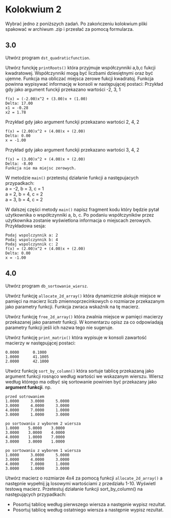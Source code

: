 # Kolokwium 2

Wybrać jedno z poniższych zadań.
Po zakończeniu kolokwium pliki spakować w archiwum .zip i przesłać za pomocą formularza.

## 3.0
Utwórz program `dst_quadraticfunction`.

Utwórz funckję `printRoots()` która przyjmuje współczynniki a,b,c fukcji kwadratowej. Współczynniki mogą być liczbami dziesiętnymi oraz być ujemne. Funkcja ma obliczać miejsca zerowe fukcji kwadratoj.
Funkcja powinna wypisywać informację w konsoli w następującej postaci:
Przykład gdy jako argument funckji przekazano wartości -2, 3, 1
```
f(x) = (-2.00)x^2 + (3.00)x + (1.00)
Delta: 17.00
x1 = -0.28 
x2 = 1.78
```
Przykład gdy jako argument funckji przekazano wartości 2, 4, 2
```
f(x) = (2.00)x^2 + (4.00)x + (2.00)
Delta: 0.00
x = -1.00
```

Przykład gdy jako argument funckji przekazano wartości 3, 4, 2
```
f(x) = (3.00)x^2 + (4.00)x + (2.00)
Delta: -8.00
Funkcja nie ma miejsc zerowych.
```

W metodzie `main()` przetestuj działanie funkcji a następujacych przypadkach:<bR>
a = -2, b = 3, c = 1<br>
a = 2, b = 4, c = 2<br>
a = 3, b = 4, c = 2<br>

W dalszej części metody `main()` napisz fragment kodu który będzie pytał użytkownika o współczynniki a, b, c. Po podaniu współczyników przez użytkownika zostanie wyświetlona informacja o miejscach zerowych. Przykładowa sesja:
```
Podaj wspolczynnik a: 2
Podaj wspolczynnik b: 4
Podaj wspolczynnik c: 2
f(x) = (2.00)x^2 + (4.00)x + (2.00)
Delta: 0.00
x = -1.00
```

## 4.0
Utwórz program `db_sortowanie_wiersz`.

Utwórz funkcję `allocate_2d_array()` która dynamicznie alokuje miejsce w pamięci na macierz liczb zmiennoprzecinkowych o rozmiarze przekazanym jako parametry funkcji. Funkcja zwraca wskaźnik na tę macierz.

Utwórz funkcję `free_2d_array()` która zwalnia miejsce w pamięci macierzy przekazanej jako parametr funkcji.
W komentarzu opisz za co odpowiadają parametry funkcji jeśli ich nazwa tego nie sugeruje.

Utwórz funkcję `print_matrix()` która wypisuje w konsoli zawartość macierzy w następującej postaci:

```terminal
0.0000      0.1000    
1.0000      41.1005   
2.0000      42.1000   
```

Utwórz  funkcję `sort_by_column()` która sortuje tablicę przekazaną jako argument funkcji rosnąco według wartości we wskazanym wierszu. Wiersz według którego ma odbyć się sortowanie powinien być przekazany jako **argument funkcji**. np.

```
przed sotrowaniem
1.0000     3.0000     5.0000    
3.0000     4.0000     3.0000    
4.0000     7.0000     1.0000    
3.0000     1.0000     3.0000    

po sortowaniu z wyborem 2 wiersza
1.0000    5.0000    3.0000
3.0000    3.0000    4.0000
4.0000    1.0000    7.0000
3.0000    3.0000    1.0000 

po sortowaniu z wyborem 1 wiersza
1.0000     3.0000     5.0000    
3.0000     4.0000     3.0000    
4.0000     7.0000     1.0000    
3.0000     1.0000     3.0000 
```

Utwórz macierz o rozmiarze 4x4 za pomocą funkcji `allocate_2d_array()` a następnie wypełnij ją losowymi wartościami z przedziału 1-10.
Wyświetl testową macierz.
Przetestuj działanie funkcji sort_by_column() na następujących przypadkach:
- Posortuj tablicę według pierwszego wiersza a następnie wypisz rezultat.
- Posortuj tablicę według ostatniego wiersza a następnie wypisz rezultat.
